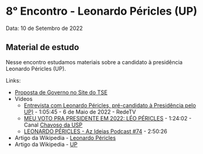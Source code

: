 # 8ᵒ Encontro - Leonardo Péricles (UP)

Data: 10 de Setembro de 2022

## Material de estudo

Nesse encontro estudamos materiais sobre a candidato à presidência Leonardo Péricles (UP).

Links:

- [Proposta de Governo no Site do TSE](https://divulgacandcontas.tse.jus.br/candidaturas/oficial/2022/BR/BR/544/candidatos/884623/PROPOSTAS.pdf)
- Vídeos
    - [Entrevista com Leonardo Péricles, pré-candidato à Presidência pelo UP)](https://youtu.be/lsG-2pJB1JI) - 1:05:45 - 6 de Maio de 2022 - RedeTV
    - [MEU VOTO PRA PRESIDENTE EM 2022: LÉO PÉRICLES](https://youtu.be/Mh4VfBBpfKE) - 1:24:02 - Canal [Chavoso da USP](https://www.youtube.com/c/ChavosodaUSP)
    - [LEONARDO PÉRICLES - Az Ideias Podcast #74](https://youtu.be/EQ9TLFYUKHU) - 2:50:26
- Artigo da Wikipedia - [Leonardo Péricles](https://pt.wikipedia.org/wiki/Leonardo_P%C3%A9ricles)
- Artigo da Wikipedia - [UP](https://pt.wikipedia.org/wiki/Unidade_Popular_(Brasil))